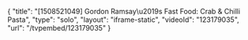 {
    "title": "[1508521049] Gordon Ramsay\u2019s Fast Food: Crab & Chilli Pasta",
    "type": "solo",
    "layout": "iframe-static",
    "videoId": "123179035",
    "url": "\/tvpembed\/123179035"
}